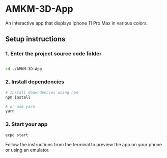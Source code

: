 # AMKM-3D-App

An interactive app that displays Iphone 11 Pro Max in various colors.


## Setup instructions

### 1.  Enter the project source code folder

```sh

cd ./AMKM-3D-App
```

### 2. Install dependencies

```sh
# Install dependencies using npm
npm install

# or use yarn
yarn

```
### 3. Start your app

```
expo start
```

Follow the instructions from the terminal to preview the app on your phone or using an emulator.
